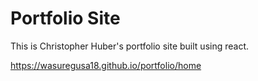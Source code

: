 # Portfolio Site

This is Christopher Huber's portfolio site built using react.

https://wasuregusa18.github.io/portfolio/home
